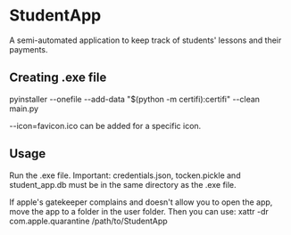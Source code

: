 # StudentApp

A semi-automated application to keep track of students' lessons and their payments.

## Creating .exe file
pyinstaller --onefile --add-data "$(python -m certifi):certifi" --clean main.py

--icon=favicon.ico can be added for a specific icon.

## Usage
Run the .exe file.
Important: credentials.json, tocken.pickle and student_app.db must be in the same directory as the .exe file.

If apple's gatekeeper complains and doesn't allow you to open the app, move the app to a folder in the user folder.
Then you can use: xattr -dr com.apple.quarantine /path/to/StudentApp
